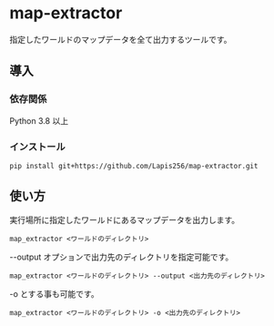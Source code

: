 # map-extractor
指定したワールドのマップデータを全て出力するツールです。

## 導入
### 依存関係
Python 3.8 以上

### インストール
```
pip install git+https://github.com/Lapis256/map-extractor.git
```

## 使い方
実行場所に指定したワールドにあるマップデータを出力します。
```
map_extractor <ワールドのディレクトリ>
```

--output オプションで出力先のディレクトリを指定可能です。
```
map_extractor <ワールドのディレクトリ> --output <出力先のディレクトリ>
```
-o とする事も可能です。
```
map_extractor <ワールドのディレクトリ> -o <出力先のディレクトリ>
```

